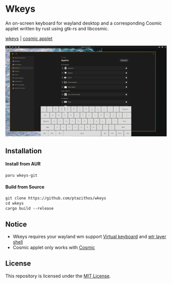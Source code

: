 # Wkeys
An on-screen keyboard for wayland desktop and a corresponding Cosmic applet written by rust using gtk-rs and libcosmic.

[wkeys](./wkeys/README.md) | [cosmic applet](./cosmic-applet/README.md)


![Screenshot](./assets/wkeys.png)

## Installation
#### Install from AUR 
```shell
paru wkeys-git
```
#### Build from Source
```shell
git clone https://github.com/ptazithos/wkeys
cd wkeys
cargo build --release
```

## Notice
- Wkeys requires your wayland wm support [Virtual keyboard](https://wayland.app/protocols/virtual-keyboard-unstable-v1) and [wlr layer shell](https://wayland.app/protocols/wlr-layer-shell-unstable-v1)
- Cosmic applet only works with [Cosmic](https://github.com/pop-os/cosmic-epoch)



## License

This repository is licensed under the [MIT License](LICENSE).
